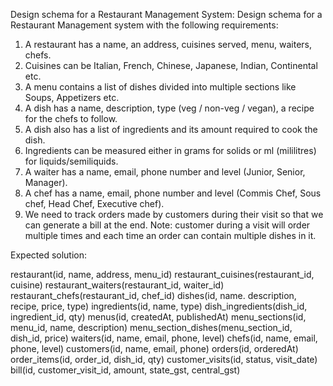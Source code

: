 Design schema for a Restaurant Management System:
Design schema for a Restaurant Management system with the following requirements:

1. A restaurant has a name, an address, cuisines served, menu, waiters, chefs.
2. Cuisines can be Italian, French, Chinese, Japanese, Indian, Continental etc.
3. A menu contains a list of dishes divided into multiple sections like Soups, Appetizers etc.
4. A dish has a name, description, type (veg / non-veg / vegan), a recipe for the chefs to follow.
5. A dish also has a list of ingredients and its amount required to cook the dish.
6. Ingredients can be measured either in grams for solids or ml (mililitres) for liquids/semiliquids.
6. A waiter has a name, email, phone number and level (Junior, Senior, Manager).
7. A chef has a name, email, phone number and level (Commis Chef, Sous chef, Head Chef, Executive chef).
8. We need to track orders made by customers during their visit so that we can generate a bill at the end. Note: customer during a visit will order multiple times and each time an order can contain multiple dishes in it.

Expected solution:

restaurant(id, name, address, menu_id)
restaurant_cuisines(restaurant_id, cuisine)
restaurant_waiters(restaurant_id, waiter_id)
restaurant_chefs(restaurant_id, chef_id)
dishes(id, name. description, recipe, price, type)
ingredients(id, name, type)
dish_ingredients(dish_id, ingredient_id, qty)
menus(id, createdAt, publishedAt)
menu_sections(id, menu_id, name, description)
menu_section_dishes(menu_section_id, dish_id, price)
waiters(id, name, email, phone, level)
chefs(id, name, email, phone, level)
customers(id, name, email, phone)
orders(id, orderedAt)
order_items(id, order_id, dish_id, qty)
customer_visits(id, status, visit_date)
bill(id, customer_visit_id, amount, state_gst, central_gst)



